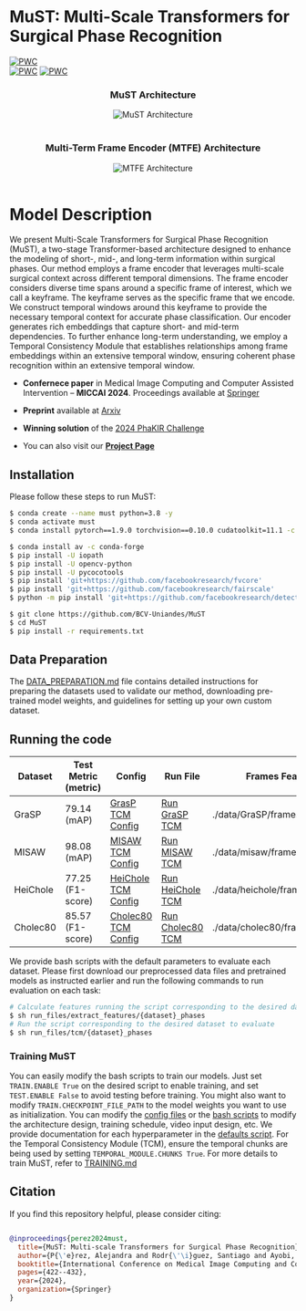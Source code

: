 # MuST: Multi-Scale Transformers for Surgical Phase Recognition


[![PWC](https://img.shields.io/endpoint.svg?url=https://paperswithcode.com/badge/must-multi-scale-transformers-for-surgical/surgical-phase-recognition-on-grasp)](https://paperswithcode.com/sota/surgical-phase-recognition-on-grasp?p=must-multi-scale-transformers-for-surgical) 	
[![PWC](https://img.shields.io/endpoint.svg?url=https://paperswithcode.com/badge/must-multi-scale-transformers-for-surgical/surgical-phase-recognition-on-heichole)](https://paperswithcode.com/sota/surgical-phase-recognition-on-heichole?p=must-multi-scale-transformers-for-surgical) [![PWC](https://img.shields.io/endpoint.svg?url=https://paperswithcode.com/badge/must-multi-scale-transformers-for-surgical/surgical-phase-recognition-on-misaw)](https://paperswithcode.com/sota/surgical-phase-recognition-on-misaw?p=must-multi-scale-transformers-for-surgical)

<div align="center">
  <h3>MuST Architecture</h3>
  <img src="/src/MuST_architecture.png" alt="MuST Architecture"/>
  <br/><br/>
  <h3>Multi-Term Frame Encoder (MTFE) Architecture</h3>
  <img src="/src/MTFE_architecture.png" alt="MTFE Architecture"/>
</div>
<br/>


# Model Description

We present Multi-Scale Transformers for Surgical Phase Recognition (MuST), a two-stage Transformer-based architecture designed to enhance the modeling of short-, mid-, and long-term information within surgical phases. Our method employs a frame encoder that leverages multi-scale surgical context across different temporal dimensions. The frame encoder considers diverse time spans around a specific frame of interest, which we call a keyframe. The keyframe serves as the specific frame that we encode. We construct temporal windows around this keyframe to provide the necessary temporal context for accurate phase classification. Our encoder generates rich embeddings that capture short- and mid-term dependencies. To further enhance long-term understanding, we employ a Temporal Consistency Module that establishes relationships among frame embeddings within an extensive temporal window, ensuring coherent phase recognition within an extensive temporal window.

- **Confernece paper** in Medical Image Computing and Computer Assisted Intervention – **MICCAI 2024**. Proceedings available at [Springer](https://link.springer.com/chapter/10.1007/978-3-031-72089-5_40)

- **Preprint** available at [Arxiv](https://arxiv.org/pdf/2407.17361)

- **Winning solution** of the [2024 PhaKIR Challenge](https://phakir.re-mic.de/)

- You can also visit our [**Project Page**](https://dioses-miccai2024.github.io/must_page/#)

## Installation
Please follow these steps to run MuST:

```sh
$ conda create --name must python=3.8 -y
$ conda activate must
$ conda install pytorch==1.9.0 torchvision==0.10.0 cudatoolkit=11.1 -c pytorch -c nvidia

$ conda install av -c conda-forge
$ pip install -U iopath
$ pip install -U opencv-python
$ pip install -U pycocotools
$ pip install 'git+https://github.com/facebookresearch/fvcore'
$ pip install 'git+https://github.com/facebookresearch/fairscale'
$ python -m pip install 'git+https://github.com/facebookresearch/detectron2.git'

$ git clone https://github.com/BCV-Uniandes/MuST
$ cd MuST
$ pip install -r requirements.txt
```

## Data Preparation

The [DATA_PREPARATION.md](DATA_PREPARATION.md) file contains detailed instructions for preparing the datasets used to validate our method, downloading pre-trained model weights, and guidelines for setting up your own custom dataset.

## Running the code

| Dataset   | Test Metric (metric) | Config          | Run File          | Frames Features   | Model           |
|-----------|----------------------|-----------------|-------------------|-------------------|-----------------|
| GraSP     | 79.14 (mAP)      | [GrasP TCM Config](/configs/GraSP/TCM_PHASES.yaml)       | [Run GraSP TCM](/run_files/tcm/grasp_phases.sh) | ./data/GraSP/frames_features  | [GrasP Weights](https://drive.google.com/drive/folders/1gILc24qhrxsbRxPtq6pz7qyOYFxBCsZY?usp=drive_link)    |
| MISAW     | 98.08 (mAP)      | [MISAW TCM Config](/configs/misaw/TCM_PHASES.yaml)       | [Run MISAW TCM](/run_files/tcm/misaw_phases.sh) | ./data/misaw/frames_features  | [MISAW Weights](https://drive.google.com/drive/folders/15q3Y4Uo0H9Z4MBOkqxCwSiJL5QGoHc-t?usp=drive_link)     |
| HeiChole  | 77.25 (F1-score) | [HeiChole TCM Config](/configs/heichole/TCM_PHASES.yaml) | [Run HeiChole TCM](/run_files/tcm/heichole_phases.sh) |./data/heichole/frames_features  | [Heichole Weights](https://drive.google.com/drive/folders/1m8HMCwmaGjEyTGgCSAiTgwV0T0r0CVSJ?usp=drive_link) |
| Cholec80  | 85.57 (F1-score) | [Cholec80 TCM Config](/configs/cholec80/TCM_PHASES.yaml) | [Run Cholec80 TCM](/run_files/tcm/cholec80_phases.sh) | ./data/cholec80/frames_features |[Cholec80 Weights](https://drive.google.com/drive/folders/1-n_UUNMSXYH2E4jXMBlR44pYvzwm5-EL?usp=drive_link)     |

We provide bash scripts with the default parameters to evaluate each dataset. Please first download our preprocessed data files and pretrained models as instructed earlier and run the following commands to run evaluation on each task:

```sh
# Calculate features running the script corresponding to the desired dataset
$ sh run_files/extract_features/{dataset}_phases
# Run the script corresponding to the desired dataset to evaluate
$ sh run_files/tcm/{dataset}_phases
```

### Training MuST

You can easily modify the bash scripts to train our models. Just set ```TRAIN.ENABLE True``` on the desired script to enable training, and set ```TEST.ENABLE False``` to avoid testing before training. You might also want to modify ```TRAIN.CHECKPOINT_FILE_PATH``` to the model weights you want to use as initialization. You can modify the [config files](configs/) or the [bash scripts](run_files/) to modify the architecture design, training schedule, video input design, etc. We provide documentation for each hyperparameter in the [defaults script](./must/config/defaults.py). For the Temporal Consistency Module (TCM), ensure the temporal chunks are being used by setting ```TEMPORAL_MODULE.CHUNKS True```. For more details to train MuST, refer to [TRAINING.md](TRAINING.md)


## Citation

If you find this repository helpful, please consider citing:

```BibTeX

@inproceedings{perez2024must,
  title={MuST: Multi-scale Transformers for Surgical Phase Recognition},
  author={P{\'e}rez, Alejandra and Rodr{\'\i}guez, Santiago and Ayobi, Nicol{\'a}s and Aparicio, Nicol{\'a}s and Dessevres, Eug{\'e}nie and Arbel{\'a}ez, Pablo},
  booktitle={International Conference on Medical Image Computing and Computer-Assisted Intervention},
  pages={422--432},
  year={2024},
  organization={Springer}
}

```
